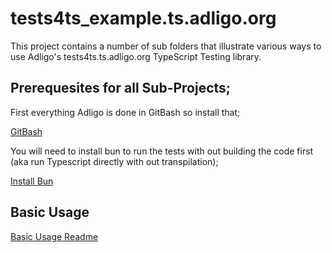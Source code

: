 # tests4ts_example.ts.adligo.org
This project contains a number of sub folders that illustrate various ways to use Adligo's tests4ts.ts.adligo.org TypeScript Testing library.

## Prerequesites for all Sub-Projects;

First everything Adligo is done in GitBash so install that;

[GitBash](https://git-scm.com/downloads)

You will need to install bun to run the tests with out building the code first (aka run Typescript directly with out transpilation);

[Install Bun](https://bun.sh/docs/installation)


## Basic Usage

[Basic Usage Readme](./basic/README.md)